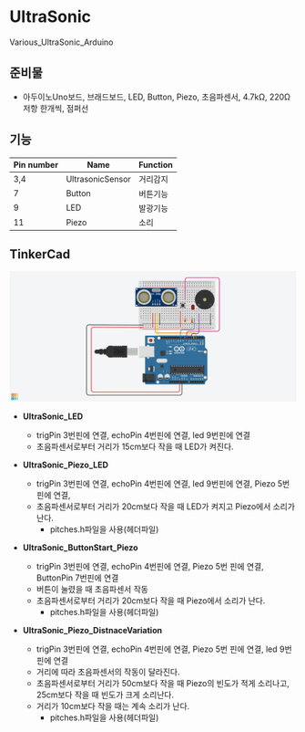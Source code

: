 # UltraSonic
Various_UltraSonic_Arduino

## 준비물
  + 아두이노Uno보드, 브래드보드, LED, Button, Piezo, 초음파센서, 4.7kΩ, 220Ω 저항 한개씩, 점퍼선 
  
## 기능
|Pin number|Name|Function|
|------|---|---|
|3,4|UltrasonicSensor|거리감지|
|7|Button|버튼기능|
|9|LED|발광기능|
|11|Piezo|소리|

## TinkerCad
![tinkercad](UltraSonic.png)


+ **UltraSonic_LED**
  + trigPin 3번핀에 연결, echoPin 4번핀에 연결, led 9번핀에 연결
  + 초음파센서로부터 거리가 15cm보다 작을 때 LED가 켜진다. 
  
+ **UltraSonic_Piezo_LED**
  + trigPin 3번핀에 연결, echoPin 4번핀에 연결, led 9번핀에 연결, Piezo 5번 핀에 연결, 
  + 초음파센서로부터 거리가 20cm보다 작을 때 LED가 켜지고 Piezo에서 소리가 난다.
    + pitches.h파일을 사용(헤더파일)
    
+ **UltraSonic_ButtonStart_Piezo**
  + trigPin 3번핀에 연결, echoPin 4번핀에 연결, Piezo 5번 핀에 연결, ButtonPin 7번핀에 연결
  + 버튼이 눌렸을 때 초음파센서 작동
  + 초음파센서로부터 거리가 20cm보다 작을 때 Piezo에서 소리가 난다.
    + pitches.h파일을 사용(헤더파일)
    
+ **UltraSonic_Piezo_DistnaceVariation**
  + trigPin 3번핀에 연결, echoPin 4번핀에 연결, Piezo 5번 핀에 연결, led 9번핀에 연결
  + 거리에 따라 초음파센서의 작동이 달라진다.
  + 초음파센서로부터 거리가 50cm보다 작을 때 Piezo의 빈도가 적게 소리나고, 25cm보다 작을 때 빈도가 크게 소리난다.
  + 거리가 10cm보다 작을 때는 계속 소리가 난다.
    + pitches.h파일을 사용(헤더파일)
